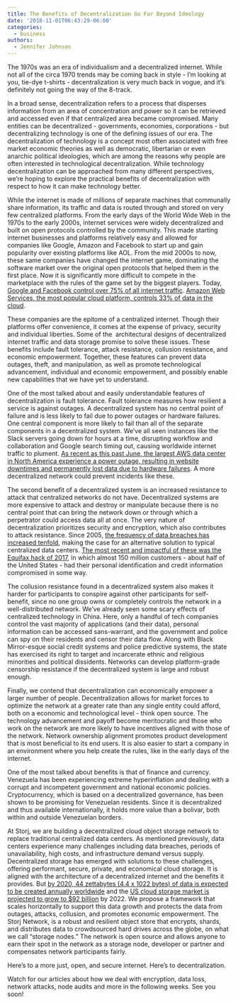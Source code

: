 ```yaml
---
title: The Benefits of Decentralization Go Far Beyond Ideology
date: '2018-11-01T06:43:29-06:00'
categories:
  - business
authors:
  - Jennifer Johnson
---
```

The 1970s was an era of individualism and a decentralized internet. While not all of the circa 1970 trends may be coming back in style - I’m looking at you, tie-dye t-shirts - decentralization is very much back in vogue, and it’s definitely not going the way of the 8-track. 

  

In a broad sense, decentralization refers to a process that disperses information from an area of concentration and power so it can be retrieved and accessed even if that centralized area became compromised. Many entities can be decentralized - governments, economies, corporations - but decentralizing technology is one of the defining issues of our era. The decentralization of technology is a concept most often associated with free market economic theories as well as democratic, libertarian or even anarchic political ideologies, which are among the reasons why people are often interested in technological decentralization. While technology decentralization can be approached from many different perspectives, we’re hoping to explore the practical benefits of decentralization with respect to how it can make technology better. 

  

While the internet is made of millions of separate machines that communally share information, its traffic and data is routed through and stored on very few centralized platforms. From the early days of the World Wide Web in the 1970s to the early 2000s, internet services were widely decentralized and built on open protocols controlled by the community. This made starting internet businesses and platforms relatively easy and allowed for companies like Google, Amazon and Facebook to start up and gain popularity over existing platforms like AOL. From the mid 2000s to now, these same companies have changed the internet game, dominating the software market over the original open protocols that helped them in the first place. Now it is significantly more difficult to compete in the marketplace with the rules of the game set by the biggest players. Today, [Google and Facebook control over 75% of all internet traffic](https://www.newsweek.com/facebook-google-internet-traffic-net-neutrality-monopoly-699286). [Amazon Web Services, the most popular cloud platform, controls 33% of data in the cloud](https://www.cloudwards.net/review/amazon-s3/). 

  

These companies are the epitome of a centralized internet. Though their platforms offer convenience, it comes at the expense of privacy, security and individual liberties. Some of the  architectural designs of decentralized internet traffic and data storage promise to solve these issues. These benefits include fault tolerance, attack resistance, collusion resistance, and economic empowerment. Together, these features can prevent data outages, theft, and manipulation, as well as promote technological advancement, individual and economic empowerment, and possibly enable new capabilities that we have yet to understand.

  

One of the most talked about and easily understandable features of decentralization is fault tolerance. Fault tolerance measures how resilient a service is against outages. A decentralized system has no central point of failure and is less likely to fail due to power outages or hardware failures. One central component is more likely to fail than all of the separate components in a decentralized system. We’ve all seen instances like the Slack servers going down for hours at a time, disrupting workflow and collaboration and Google search timing out, causing worldwide internet traffic to plument. [As recent as this past June, the largest AWS data center in North America experience a power outage, resulting in website downtimes and permanently lost data due to hardware failures](https://thestack.com/data-centre/2018/06/04/aws-power-event-disrupts-largest-u-s-availability-zone/). A more decentralized network could prevent incidents like these.

  

The second benefit of a decentralized system is an increased resistance to attack that centralized networks do not have. Decentralized systems are more expensive to attack and destroy or manipulate because there is no central point that can bring the network down or through which a perpetrator could access data all at once. The very nature of decentralization prioritizes security and encryption, which also contributes to attack resistance. Since 2005, [the frequency of data breaches has increased tenfold](https://www.statista.com/statistics/273550/data-breaches-recorded-in-the-united-states-by-number-of-breaches-and-records-exposed/), making the case for an alternative solution to typical centralized data centers. [The most recent and impactful of these was the Equifax hack of 2017](https://www.washingtonpost.com/news/the-switch/wp/2018/03/01/equifax-keeps-finding-millions-more-people-who-were-affected-by-its-massive-data-breach/?noredirect=on&utm_term=.375d3c11a672), in which almost 150 million customers - about half of the United States - had their personal identification and credit information compromised in some way. 

  

The collusion resistance found in a decentralized system also makes it harder for participants to conspire against other participants for self-benefit, since no one group owns or completely controls the network in a well-distributed network. We’ve already seen some scary effects of centralized technology in China. Here, only a handful of tech companies control the vast majority of applications (and their data), personal information can be accessed sans-warrant, and the government and police can spy on their residents and censor their data flow. Along with Black Mirror-esque social credit systems and police predictive systems, the state has exercised its right to target and incarcerate ethnic and religious minorities and political dissidents. Networks can develop platform-grade censorship resistance if the decentralized system is large and robust enough.

  

Finally, we contend that decentralization can economically empower a larger number of people. Decentralization allows for market forces to optimize the network at a greater rate than any single entity could afford, both on a economic and technological level - think open source. The technology advancement and payoff become meritocratic and those who work on the network are more likely to have incentives aligned with those of the network. Network ownership alignment promotes product development that is most beneficial to its end users. It is also easier to start a company in an environment where you help create the rules, like in the early days of the internet. 

  

One of the most talked about benefits is that of finance and currency. Venezuela has been experiencing extreme hyperinflation and dealing with a corrupt and incompetent government and national economic policies. Cryptocurrency, which is based on a decentralized governance, has been shown to be promising for Venezuelan residents. Since it is decentralized and thus available internationally, it holds more value than a bolivar, both within and outside Venezuelan borders.

  

At Storj, we are building a decentralized cloud object storage network to replace traditional centralized data centers. As mentioned previously, data centers experience many challenges including data breaches, periods of unavailability, high costs, and infrastructure demand versus supply. Decentralized storage has emerged with solutions to these challenges, offering performant, secure, private, and economical cloud storage. It is aligned with the architecture of a decentralized internet and the benefits it provides. But [by 2020, 44 zettabytes (4.4 x 1022 bytes) of data is expected to be created annually worldwide](https://www.emc.com/leadership/digital-universe/2014iview/executive-summary.htm) and the [US cloud storage market is projected to grow to $92 billion](https://www.researchandmarkets.com/research/lf8wbx/cloud_storage) by 2022. We propose a framework that scales horizontally to support this data growth and protects the data from outages, attacks, collusion, and promotes economic empowerment. The Storj Network, is a robust and resilient object store that encrypts, shards, and distributes data to crowdsourced hard drives across the globe, on what we call “storage nodes.” The network is open source and allows anyone to earn their spot in the network as a storage node, developer or partner and compensates network participants fairly. 

  

Here’s to a more just, open, and secure internet. Here’s to decentralization.

  

Watch for our articles about how we deal with encryption, data loss, network attacks, node audits and more in the following weeks. See you soon!
